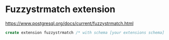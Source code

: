 # Fuzzystrmatch extension

<https://www.postgresql.org/docs/current/fuzzystrmatch.html>

```sql
create extension fuzzystrmatch /* with schema [your extensions schema] */;
```

